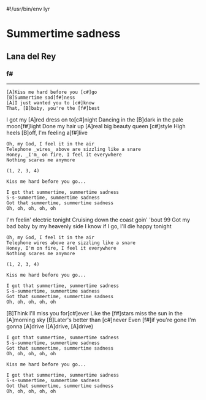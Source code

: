 #!/usr/bin/env lyr
# Summertime sadness
## Lana del Rey
### f#

---

    [A]Kiss me hard before you [c#]go
    [B]Summertime sad[f#]ness
    [A]I just wanted you to [c#]know
    That, [B]baby, you're the [f#]best

I got my [A]red dress on to[c#]night
Dancing in the [B]dark in the pale moon[f#]light
Done my hair up [A]real big beauty queen [c#]style
High heels [B]off, I'm feeling a[f#]live

    Oh, my God, I feel it in the air
    Telephone _wires_ above are sizzling like a snare
    Honey, _I'm_ on fire, I feel it everywhere
    Nothing scares me anymore

    (1, 2, 3, 4)

    Kiss me hard before you go...

    I got that summertime, summertime sadness
    S-s-summertime, summertime sadness
    Got that summertime, summertime sadness
    Oh, oh, oh, oh, oh

I'm feelin' electric tonight
Cruising down the coast goin' 'bout 99
Got my bad baby by my heavenly side
I know if I go, I'll die happy tonight

    Oh, my God, I feel it in the air
    Telephone wires above are sizzling like a snare
    Honey, I'm on fire, I feel it everywhere
    Nothing scares me anymore

    (1, 2, 3, 4)

    Kiss me hard before you go...

    I got that summertime, summertime sadness
    S-s-summertime, summertime sadness
    Got that summertime, summertime sadness
    Oh, oh, oh, oh, oh

[B]Think I'll miss you for[c#]ever
Like the [f#]stars miss the sun in the [A]morning sky
[B]Later's better than [c#]never
Even [f#]if you're gone I'm gonna [A]drive ([A]drive, [A]drive)

    I got that summertime, summertime sadness
    S-s-summertime, summertime sadness
    Got that summertime, summertime sadness
    Oh, oh, oh, oh, oh

    Kiss me hard before you go...

    I got that summertime, summertime sadness
    S-s-summertime, summertime sadness
    Got that summertime, summertime sadness
    Oh, oh, oh, oh, oh